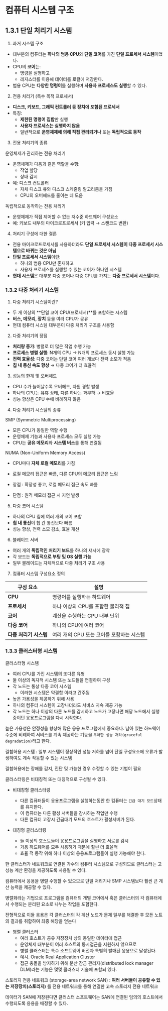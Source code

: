 # 컴퓨터 시스템 구조

## 1.3.1 단일 처리기 시스템

1. 과거 시스템 구조

-   대부분의 컴퓨터는 **하나의 범용 CPU**와 **단일 코어**를 가진 **단일 프로세서 시스템**이었다.
-   CPU의 **코어**는:
    -   명령을 실행하고
    -   레지스터를 이용해 데이터를 로컬에 저장한다.
-   범용 CPU는 **다양한 명령어**를 실행하며 **사용자 프로세스도 실행**할 수 있다.

2.  전용 처리기 (특수 목적 프로세서)

-   **디스크, 키보드, 그래픽 컨트롤러 등 장치에 포함된 프로세서**
-   특징:
    -   **제한된 명령어 집합**만 실행
    -   **사용자 프로세스는 실행하지 않음**
    -   일반적으로 **운영체제에 의해 직접 관리되거나** 또는 **독립적으로 동작**

3. 전용 처리기의 종류

운영체제가 관리하는 전용 처리기

-   운영체제가 다음과 같은 역할을 수행:
    -   작업 할당
    -   상태 감시
-   예: 디스크 컨트롤러
    -   자체 디스크 큐와 디스크 스케줄링 알고리즘을 가짐
    -   CPU의 오버헤드를 줄이는 데 도움

독립적으로 동작하는 전용 처리기

-   운영체제가 직접 제어할 수 없는 저수준 하드웨어 구성요소
-   예: 키보드 내부의 마이크로프로세서 (키 입력 → 스캔코드 변환)

4. 처리기 구성에 대한 결론

-   전용 마이크로프로세서를 사용하더라도 **단일 프로세서 시스템이 다중 프로세서 시스템으로 바뀌는 것은 아님**
-   **단일 프로세서 시스템**이란:
    -   하나의 범용 CPU만 존재하고
    -   사용자 프로세스를 실행할 수 있는 코어가 하나인 시스템
-   **현대 시스템**은 대부분 다중 코어나 다중 CPU를 가지는 **다중 프로세서 시스템**이다.

### 1.3.2 다중 처리기 시스템

1. 다중 처리기 시스템이란?

-   두 개 이상의 **단일 코어 CPU(프로세서)**를 포함하는 시스템
-   **버스, 메모리, 장치** 등을 여러 CPU가 공유
-   현대 컴퓨터 시스템 대부분이 다중 처리기 구조를 사용함

2. 다중 처리기의 장점

-   **처리량 증가**: 병렬로 더 많은 작업 수행 가능
-   **프로세스 병렬 실행**: N개의 CPU → N개의 프로세스 동시 실행 가능
-   **전력 효율성**: 다중 코어는 단일 코어 여러 개보다 전력 소모가 적음
-   **칩 내 통신 속도 향상** → 다중 코어가 더 효율적

3.  성능의 한계 및 오버헤드

-   CPU 수가 늘어날수록 오버헤드, 자원 경합 발생
-   하나의 CPU는 유휴 상태, 다른 하나는 과부하 → 비효율
-   성능 향상은 CPU 수에 비례하지 않음

4. 다중 처리기 시스템의 종류

SMP (Symmetric Multiprocessing)

-   모든 CPU가 동일한 역할 수행
-   운영체제 기능과 사용자 프로세스 모두 실행 가능
-   CPU는 **공유 메모리**와 **시스템 버스**를 통해 연결됨

NUMA (Non-Uniform Memory Access)

-   CPU마다 **자체 로컬 메모리**를 가짐
-   로컬 메모리 접근은 빠름, 다른 CPU의 메모리 접근은 느림

-   장점 : 확장성 좋고, 로컬 메모리 접근 속도 빠름
-   단점 : 원격 메모리 접근 시 지연 발생

5. 다중 코어 시스템

-   하나의 CPU 칩에 여러 개의 코어 포함
-   **칩 내 통신**이 칩 간 통신보다 빠름
-   성능 향상, 전력 소모 감소, 효율 개선

6. 블레이드 서버

-   여러 개의 **독립적인 처리기 보드**를 하나의 섀시에 장착
-   각 보드는 **독립적으로 부팅 및 OS 실행 가능**
-   일부 블레이드는 자체적으로 다중 처리기 구조 사용

7. 컴퓨터 시스템 구성요소 정의

| 구성 요소              | 설명                                      |
| ---------------------- | ----------------------------------------- |
| **CPU**                | 명령어를 실행하는 하드웨어                |
| **프로세서**           | 하나 이상의 CPU를 포함한 물리적 칩        |
| **코어**               | 계산을 수행하는 CPU 내부 단위             |
| **다중 코어**          | 하나의 CPU에 여러 코어                    |
| **다중 처리기 시스템** | 여러 개의 CPU 또는 코어를 포함하는 시스템 |

### 1.3.3 클러스터형 시스템

클러스터형 시스템

-   여러 CPU를 가진 시스템의 또다른 유형
-   둘 이상의 독자적 시스템 또는 노드들을 연결하여 구성
-   각 노드는 통상 다중 코어 시스템
    -   이러한 시스템은 약결합 이라고 간주됨
-   높은 가용성을 제공하기 위해 사용
-   하나의 컴퓨터 시스템이 고장나더라도 서비스 지속 제공 가능
-   각 노드는 하나 이상의 다른 노드를 감시하고 노드가 고장나면 해당 노드에서 실행중이던 응용프로그램을 다시 시작한다.

높은 가용성은 안정성을 향상해 많은 응용 프로그램에서 중요하다. 남아 있는 하드웨어 수준에 비례하여 서비스를 계속 제공하는 기능을 `우아한 성능 저하(graceful degradation)`라고 한다.

결함허용 시스템 : 일부 시스템이 정상적인 성능 저하를 넘어 단일 구성요소에 오류가 발생하여도 계속 작동할 수 있는 시스템

결함허용에는 장애를 감지, 진단 및 가능한 경우 수정할 수 있는 기법이 필요

클러스터링은 비대칭적 또는 대칭적으로 구성될 수 있다.

-   비대칭형 클러스터링
    -   다른 컴퓨터들이 응용프로그램을 실행하는동안 한 컴퓨터는 `긴급 대기 모드`상태를 유지한다.
    -   이 컴퓨터는 다른 활성 서버들을 감시하는 작업만 수행
    -   다른 컴퓨터 고장시 긴급대기 모드의 호스트가 활성서버가 된다.
-   대칭형 클러스터링

    -   둘 이상의 호스트들이 응용프로그램을 실행하고 서로를 감시
    -   가용 하드웨어를 모두 사용하기 때문에 훨씬 더 효율적
    -   효율 적 동작 위해 하나 이상의 응용프로그램들이 실행 가능해야 한다.

한 클러스터가 네트워크로 연결된 가수의 컴퓨터 시스템으로 구성되므로 클러스터는 고성능 계산 환경을 제공하도록 사용될 수 있다.

컴퓨터에서 응용을 병렬 수행할 수 있으므로 단일 처리기나 SMP 시스템보다 훨씬 큰 계산 능력을 제공할 수 있다.

병렬화라는 기법으로 프로그램을 컴퓨터의 개별 코어에서 혹은 클러스터의 각 컴퓨터에서 수행되는 분리된 요소로 나누는 작업을 포함한다.

전형적으로 이들 응용은 각 클러스터의 각 계산 노드가 문제 일부를 해결한 후 모든 노트의 결과를 취합하여 최종 해당을 얻는다

-   병렬 클러스터
    -   여러 호스트가 공유 저장장치 상의 동일한 데이터에 접근
    -   운영체제 대부분이 여러 호스트의 동시접근을 지원하지 않으므로
    -   병럴 클러스터는 특수 소프트웨어 버전과 특별히 발매된 응용으로 달성된다.
    -   예시. Oracle Real Application Cluster
    -   접근 충돌을 방지하기 위해 분산 잠금 관리자(distributed lock manager DLM)라는 기능은 몇몇 클러스터 기술에 포함되 있다.

스토리지 전용 네트워크 (storage-area network SAN) : **여러 서버들이 공유할 수 있는 저장장치(스토리지)** 를
전용 네트워크를 통해 연결한 고속 스토리지 전용 네트워크

데이터가 SAN에 저장된다면 클러스터 소프트웨어는 SAN에 연결된 임의의 호스트에서 수행되도록 응용을 배정할 수 있다.
